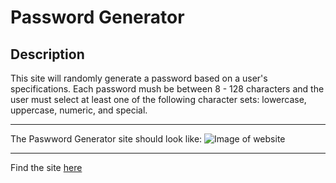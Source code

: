 # Password Generator
## Description
This site will randomly generate a password based on a user's specifications. Each password mush be between 8 - 128 characters and the user must select at least one of the following character sets: lowercase, uppercase, numeric, and special.
***
The Paswword Generator site should look like:
![Image of website](https://ngranzow.github.io/friendly-parakeet/assets/images/Password_Generator.png)
***
Find the site [here](https://ngranzow.github.io/friendly-parakeet/)